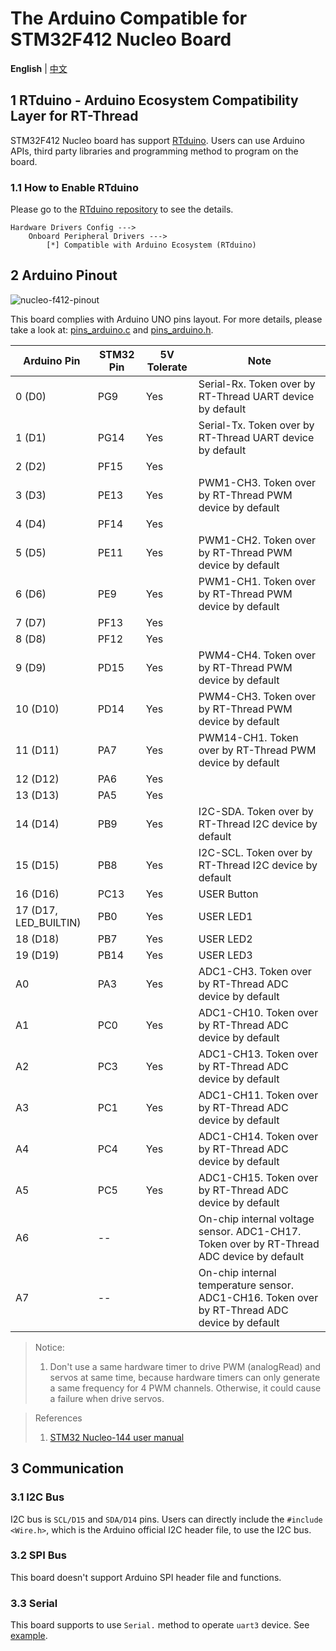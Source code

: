 # The Arduino Compatible for STM32F412 Nucleo Board

**English** | [中文](README_zh.md)

## 1 RTduino - Arduino Ecosystem Compatibility Layer for RT-Thread

STM32F412 Nucleo board has support [RTduino](https://github.com/RTduino/RTduino). Users can use Arduino APIs, third party libraries and programming method to program on the board.

### 1.1 How to Enable RTduino

Please go to the [RTduino repository](https://github.com/RTduino/RTduino) to see the details.

```Kconfig
Hardware Drivers Config --->
    Onboard Peripheral Drivers --->
        [*] Compatible with Arduino Ecosystem (RTduino)
```

## 2 Arduino Pinout

![nucleo-f412-pinout](nucleo-f412-pinout.png)

This board complies with Arduino UNO pins layout. For more details, please take a look at: [pins_arduino.c](pins_arduino.c) and [pins_arduino.h](pins_arduino.h).

| Arduino Pin           | STM32 Pin | 5V Tolerate | Note                                                                                          |
| --------------------- | --------- | ----------- | --------------------------------------------------------------------------------------------- |
| 0 (D0)                | PG9       | Yes         | Serial-Rx. Token over by RT-Thread UART device by default                                     |
| 1 (D1)                | PG14      | Yes         | Serial-Tx. Token over by RT-Thread UART device by default                                     |
| 2 (D2)                | PF15      | Yes         |                                                                                               |
| 3 (D3)                | PE13      | Yes         | PWM1-CH3. Token over by RT-Thread PWM device by default                                       |
| 4 (D4)                | PF14      | Yes         |                                                                                               |
| 5 (D5)                | PE11      | Yes         | PWM1-CH2. Token over by RT-Thread PWM device by default                                       |
| 6 (D6)                | PE9       | Yes         | PWM1-CH1. Token over by RT-Thread PWM device by default                                       |
| 7 (D7)                | PF13      | Yes         |                                                                                               |
| 8 (D8)                | PF12      | Yes         |                                                                                               |
| 9 (D9)                | PD15      | Yes         | PWM4-CH4. Token over by RT-Thread PWM device by default                                       |
| 10 (D10)              | PD14      | Yes         | PWM4-CH3. Token over by RT-Thread PWM device by default                                       |
| 11 (D11)              | PA7       | Yes         | PWM14-CH1. Token over by RT-Thread PWM device by default                                      |
| 12 (D12)              | PA6       | Yes         |                                                                                               |
| 13 (D13)              | PA5       | Yes         |                                                                                               |
| 14 (D14)              | PB9       | Yes         | I2C-SDA. Token over by RT-Thread I2C device by default                                        |
| 15 (D15)              | PB8       | Yes         | I2C-SCL. Token over by RT-Thread I2C device by default                                        |
| 16 (D16)              | PC13      | Yes         | USER Button                                                                                   |
| 17 (D17, LED_BUILTIN) | PB0       | Yes         | USER LED1                                                                                     |
| 18 (D18)              | PB7       | Yes         | USER LED2                                                                                     |
| 19 (D19)              | PB14      | Yes         | USER LED3                                                                                     |
| A0                    | PA3       | Yes         | ADC1-CH3. Token over by RT-Thread ADC device by default                                       |
| A1                    | PC0       | Yes         | ADC1-CH10. Token over by RT-Thread ADC device by default                                      |
| A2                    | PC3       | Yes         | ADC1-CH13. Token over by RT-Thread ADC device by default                                      |
| A3                    | PC1       | Yes         | ADC1-CH11. Token over by RT-Thread ADC device by default                                      |
| A4                    | PC4       | Yes         | ADC1-CH14. Token over by RT-Thread ADC device by default                                      |
| A5                    | PC5       | Yes         | ADC1-CH15. Token over by RT-Thread ADC device by default                                      |
| A6                    | --        |             | On-chip internal voltage sensor. ADC1-CH17. Token over by RT-Thread ADC device by default     |
| A7                    | --        |             | On-chip internal temperature sensor. ADC1-CH16. Token over by RT-Thread ADC device by default |

> Notice:
> 
> 1. Don't use a same hardware timer to drive PWM (analogRead) and servos at same time, because hardware timers can only generate a same frequency for 4 PWM channels. Otherwise, it could cause a failure when drive servos.

> References
> 
> 1. [STM32 Nucleo-144 user manual](https://www.st.com/resource/en/user_manual/um1974-stm32-nucleo144-boards-mb1137-stmicroelectronics.pdf)

## 3 Communication

### 3.1 I2C Bus

I2C bus is `SCL/D15` and `SDA/D14` pins. Users can directly include the `#include <Wire.h>`, which is the Arduino official I2C header file, to use the I2C bus.

### 3.2 SPI Bus

This board doesn't support Arduino SPI header file and functions.

### 3.3 Serial

This board supports to use `Serial.` method to operate `uart3` device. See [example](https://github.com/RTduino/RTduino/blob/master/examples/Basic/helloworld.cpp).
